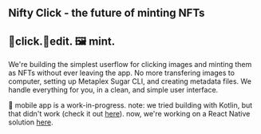 ## Nifty Click - the future of minting NFTs

## 📸click.📱edit. 🖼 mint.

We're building the simplest userflow for clicking images and minting them as NFTs without ever leaving the app. No more transfering images to computer, setting up Metaplex Sugar CLI, and creating metadata files. We handle everything for you, in a clean, and simple user interface.

:construction: mobile app is a work-in-progress.
note: we tried building with Kotlin, but that didn't work (check it out [here](https://github.com/niftyclick/app)). now, we're working on a React Native solution [here](https://github.com/niftyclick/rn).

